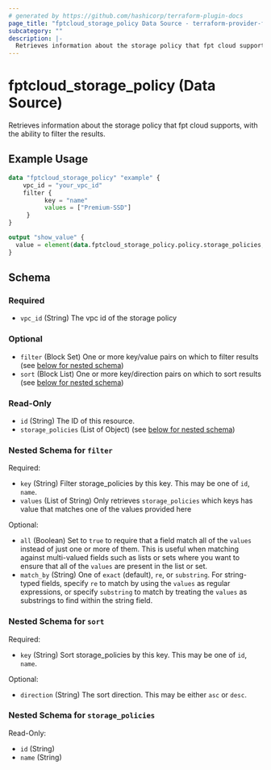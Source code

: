 ```yaml
---
# generated by https://github.com/hashicorp/terraform-plugin-docs
page_title: "fptcloud_storage_policy Data Source - terraform-provider-fptcloud"
subcategory: ""
description: |-
  Retrieves information about the storage policy that fpt cloud supports, with the ability to filter the results.
---
```


# fptcloud_storage_policy (Data Source)

Retrieves information about the storage policy that fpt cloud supports, with the ability to filter the results.

## Example Usage

```terraform
data "fptcloud_storage_policy" "example" {
    vpc_id = "your_vpc_id"
    filter {
          key = "name"
          values = ["Premium-SSD"]
     }
}

output "show_value" {
  value = element(data.fptcloud_storage_policy.policy.storage_policies,0)
}
```

<!-- schema generated by tfplugindocs -->
## Schema

### Required

- `vpc_id` (String) The vpc id of the storage policy

### Optional

- `filter` (Block Set) One or more key/value pairs on which to filter results (see [below for nested schema](#nestedblock--filter))
- `sort` (Block List) One or more key/direction pairs on which to sort results (see [below for nested schema](#nestedblock--sort))

### Read-Only

- `id` (String) The ID of this resource.
- `storage_policies` (List of Object) (see [below for nested schema](#nestedatt--storage_policies))

<a id="nestedblock--filter"></a>
### Nested Schema for `filter`

Required:

- `key` (String) Filter storage_policies by this key. This may be one of `id`, `name`.
- `values` (List of String) Only retrieves `storage_policies` which keys has value that matches one of the values provided here

Optional:

- `all` (Boolean) Set to `true` to require that a field match all of the `values` instead of just one or more of them. This is useful when matching against multi-valued fields such as lists or sets where you want to ensure that all of the `values` are present in the list or set.
- `match_by` (String) One of `exact` (default), `re`, or `substring`. For string-typed fields, specify `re` to match by using the `values` as regular expressions, or specify `substring` to match by treating the `values` as substrings to find within the string field.


<a id="nestedblock--sort"></a>
### Nested Schema for `sort`

Required:

- `key` (String) Sort storage_policies by this key. This may be one of `id`, `name`.

Optional:

- `direction` (String) The sort direction. This may be either `asc` or `desc`.


<a id="nestedatt--storage_policies"></a>
### Nested Schema for `storage_policies`

Read-Only:

- `id` (String)
- `name` (String)
